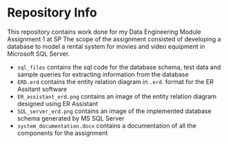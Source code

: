 # Repository Info

This repository contains work done for my Data Engineering Module Assignment 1 at SP
The scope of the assignment consisted of developing a database to model a rental system for movies and video equipment in Microsoft SQL Server.

- `sql_files` contains the sql code for the database schema, test data and sample queries for extracting information from the database
- `ERD.erd` contains the entity relation diagram in `.erd`. format for the ER Assitant software
- `ER_assistant_erd.png` contains an image of the entity relation diagram designed using ER Assistant
- `SQL_server_erd.png` contains an image of the implemented database schema generated by MS SQL Server
- `system_documentation.docx` contains a documentation of all the components for the assignment
